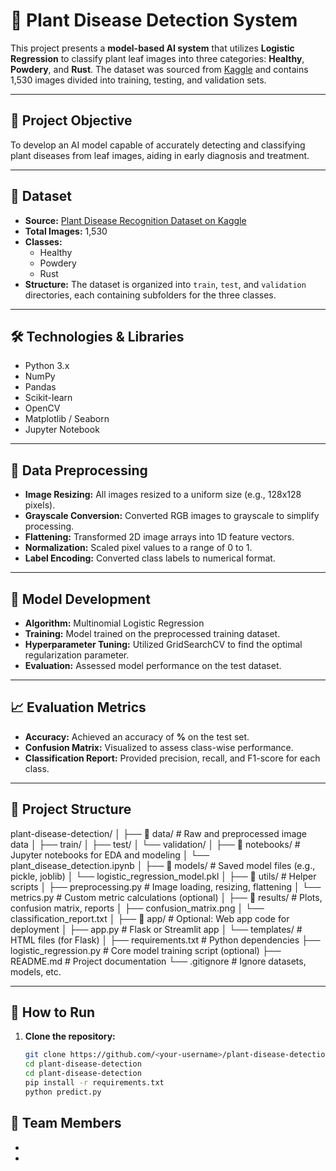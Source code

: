 # 🌿 Plant Disease Detection System

This project presents a **model-based AI system** that utilizes **Logistic Regression** to classify plant leaf images into three categories: **Healthy**, **Powdery**, and **Rust**. The dataset was sourced from [Kaggle](https://www.kaggle.com/datasets/rashikrahmanpritom/plant-disease-recognition-dataset) and contains 1,530 images divided into training, testing, and validation sets.

---

## 📌 Project Objective

To develop an AI model capable of accurately detecting and classifying plant diseases from leaf images, aiding in early diagnosis and treatment.

---

## 📂 Dataset

- **Source:** [Plant Disease Recognition Dataset on Kaggle](https://www.kaggle.com/datasets/rashikrahmanpritom/plant-disease-recognition-dataset)
- **Total Images:** 1,530
- **Classes:**
  - Healthy
  - Powdery
  - Rust
- **Structure:** The dataset is organized into `train`, `test`, and `validation` directories, each containing subfolders for the three classes.

---

## 🛠️ Technologies & Libraries

- Python 3.x
- NumPy
- Pandas
- Scikit-learn
- OpenCV
- Matplotlib / Seaborn
- Jupyter Notebook

---

## 🧹 Data Preprocessing

- **Image Resizing:** All images resized to a uniform size (e.g., 128x128 pixels).
- **Grayscale Conversion:** Converted RGB images to grayscale to simplify processing.
- **Flattening:** Transformed 2D image arrays into 1D feature vectors.
- **Normalization:** Scaled pixel values to a range of 0 to 1.
- **Label Encoding:** Converted class labels to numerical format.

---

## 🧠 Model Development

- **Algorithm:** Multinomial Logistic Regression
- **Training:** Model trained on the preprocessed training dataset.
- **Hyperparameter Tuning:** Utilized GridSearchCV to find the optimal regularization parameter.
- **Evaluation:** Assessed model performance on the test dataset.

---

## 📈 Evaluation Metrics

- **Accuracy:** Achieved an accuracy of **<insert accuracy>%** on the test set.
- **Confusion Matrix:** Visualized to assess class-wise performance.
- **Classification Report:** Provided precision, recall, and F1-score for each class.

---

## 📁 Project Structure
plant-disease-detection/
│
├── 📁 data/                            # Raw and preprocessed image data
│   ├── train/
│   ├── test/
│   └── validation/
│
├── 📁 notebooks/                       # Jupyter notebooks for EDA and modeling
│   └── plant_disease_detection.ipynb
│
├── 📁 models/                          # Saved model files (e.g., pickle, joblib)
│   └── logistic_regression_model.pkl
│
├── 📁 utils/                           # Helper scripts
│   ├── preprocessing.py               # Image loading, resizing, flattening
│   └── metrics.py                     # Custom metric calculations (optional)
│
├── 📁 results/                         # Plots, confusion matrix, reports
│   ├── confusion_matrix.png
│   └── classification_report.txt
│
├── 📁 app/                             # Optional: Web app code for deployment
│   ├── app.py                         # Flask or Streamlit app
│   └── templates/                     # HTML files (for Flask)
│
├── requirements.txt                   # Python dependencies
├── logistic_regression.py             # Core model training script (optional)
├── README.md                          # Project documentation
└── .gitignore                         # Ignore datasets, models, etc.


---

## 🚀 How to Run

1. **Clone the repository:**
   ```bash
   git clone https://github.com/<your-username>/plant-disease-detection.git
   cd plant-disease-detection
   cd plant-disease-detection
   pip install -r requirements.txt
   python predict.py

## 👥 Team Members

- **<KRISHNA MANIKANTA >**   
- **<BHARGAV RAM>** 





